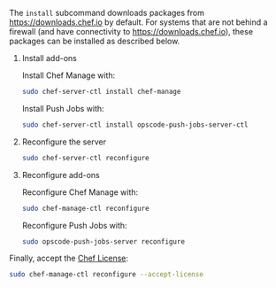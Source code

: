 The `install` subcommand downloads packages from <https://downloads.chef.io> by default.
For systems that are not behind a firewall (and have connectivity to <https://downloads.chef.io>), these packages can be installed as described below.

1. Install add-ons

   Install Chef Manage with:

   ```bash
   sudo chef-server-ctl install chef-manage
   ```

   Install Push Jobs with:

   ```bash
   sudo chef-server-ctl install opscode-push-jobs-server-ctl
   ```

1. Reconfigure the server

   ```bash
   sudo chef-server-ctl reconfigure
   ```

1. Reconfigure add-ons

   Reconfigure Chef Manage with:

   ```bash
   sudo chef-manage-ctl reconfigure
   ```

   Reconfigure Push Jobs with:

   ```bash
   sudo opscode-push-jobs-server reconfigure
   ```

Finally, accept the [Chef License](https://docs.chef.io/chef_license/):

```bash
sudo chef-manage-ctl reconfigure --accept-license
```
